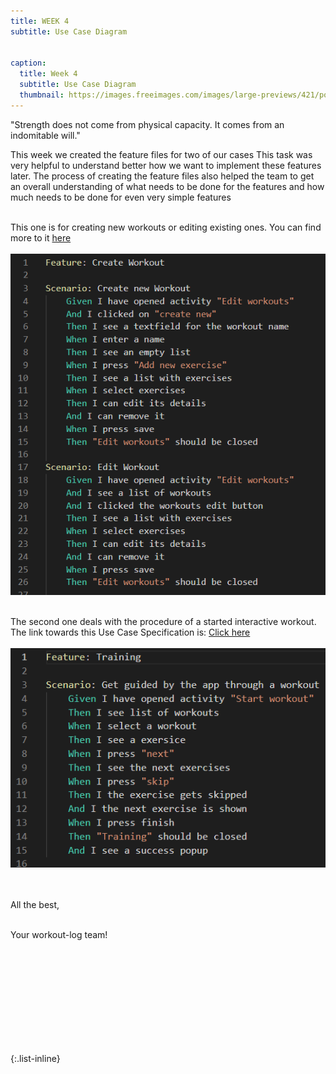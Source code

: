 ```yaml
---
title: WEEK 4
subtitle: Use Case Diagram


caption:
  title: Week 4
  subtitle: Use Case Diagram
  thumbnail: https://images.freeimages.com/images/large-previews/421/polar-bear-calisthenics-1394792.jpg
---
```


<div align="left">
 "Strength does not come from physical capacity. It comes from an indomitable will."
  
This week we created the feature files for two of our cases
This task was very helpful to understand better how we want to implement these features later.
The process of creating the feature files also helped the team to get an overall understanding of 
what needs to be done for the features and how much needs to be done for even very simple features<br><br>
  
This one is for creating new workouts or editing existing ones. You can find more to it <a href="https://github.com/DHBW-TrainingApp/Blog/blob/main/docs/UCs/createWorkout.md">here</a><br><br>
<img src="docs/UCs/featureCreate.PNG"/><br><br>

The second one deals with the procedure of a started interactive workout. The link towards this Use Case Specification is: <a href="https://github.com/DHBW-TrainingApp/Blog/blob/main/docs/UCs/Training.md">Click here </a><br><br>
<img src="docs/UCs/featureTraining.PNG"/>
    
<br><br>
All the best,<br><br>

Your workout-log team!<br><br><br><br><br>

</div>

 <script src="https://utteranc.es/client.js"
          repo="DHBW-TrainingApp/Blog"
          issue-term="pathname"
          label="Blog Comment"
          theme="github-light"
          crossorigin="anonymous"
          async>
  </script>
  
  <br>  <br>  <br>  <br>  <br>
  

{:.list-inline}
